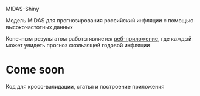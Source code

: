 MIDAS-Shiny

Модель MIDAS для прогнозирования российский инфляции с помощью высокочастотных данных

Конечным результатом работы является [веб-приложение](https://tretyakov-midas-inflation.shinyapps.io/MIDAS/), где каждый может увидеть прогноз скользящей годовой инфляции

# Come soon

Код для кросс-валидации, статья и построение приложения 